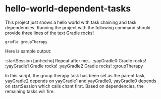 # hello-world-dependent-tasks

This project just shows a hello world with task chaining and task dependencies. Running the project with the following command should provide three lines of the text Gradle rocks!

	gradle groupTherapy
	
Here is sample output:

:startSession
[ant:echo] Repeat after me...
:yayGradle0
Gradle rocks!
:yayGradle1
Gradle rocks!
:yayGradle2
Gradle rocks!
:groupTherapy


In this script, the group therapy task has been set as the parent task, yayGradle2 depends on yayGradle1 and yayGradle0, yayGradle0 depends on startSession which calls chant first. Based on dependencies, the remaining tasks will fire. 